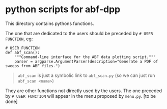 # python scripts for abf-dpp
 
This directory contains pythons functions.

The one that are dedicated to the users should be preceded by `# USER FUNCTION`, eg:

```
# USER FUNCTION
def abf_scan():
    """Command-line interface for the ABF data plotting script."""
    parser = argparse.ArgumentParser(description="Generate a PDF of sweeps from ABF files.")
```

> `abf_scan` is just a symbolic link to `abf_scan.py` (so we can just run  `abf_scan <name>`) 

They are other functions not directly used by the users. The one preceded by `# USER FUNCTION` will appear in the menu proposed by `menu.py`. [to be done]
